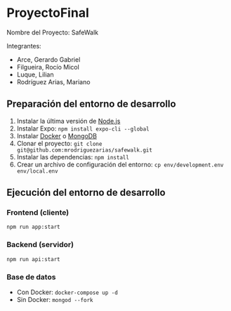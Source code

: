# ProyectoFinal

Nombre del Proyecto: SafeWalk

Integrantes:

- Arce, Gerardo Gabriel
- Filgueira, Rocío Micol
- Luque, Lilian
- Rodríguez Arias, Mariano

## Preparación del entorno de desarrollo

1. Instalar la última versión de [Node.js](https://nodejs.org/)
2. Instalar Expo: `npm install expo-cli --global`
3. Instalar [Docker](https://www.docker.com/products/docker-desktop) o [MongoDB](https://www.mongodb.com/download-center/community)
4. Clonar el proyecto: `git clone git@github.com:mrodriguezarias/safewalk.git`
5. Instalar las dependencias: `npm install`
6. Crear un archivo de configuración del entorno: `cp env/development.env env/local.env`

## Ejecución del entorno de desarrollo

### Frontend (cliente)

`npm run app:start`

### Backend (servidor)

`npm run api:start`

### Base de datos

- Con Docker: `docker-compose up -d`
- Sin Docker: `mongod --fork`
